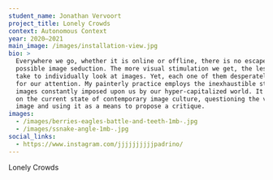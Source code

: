 ```yaml
---
student_name: Jonathan Vervoort
project_title: Lonely Crowds
context: Autonomous Context
year: 2020—2021
main_image: /images/installation-view.jpg
bio: >
  Everywhere we go, whether it is online or offline, there is no escape from
  possible image seduction. The more visual stimulation we get, the less time we
  take to individually look at images. Yet, each one of them desperately vies
  for our attention. My painterly practice employs the inexhaustible stream of
  images constantly imposed upon us by our hyper-capitalized world. It reflects
  on the current state of contemporary image culture, questioning the value of
  image and using it as a means to propose a critique. 
images:
  - /images/berries-eagles-battle-and-teeth-1mb-.jpg
  - /images/ssnake-angle-1mb-.jpg
social_links:
  - https://www.instagram.com/jjjjjjjjjjpadrino/
---
```

Lonely Crowds